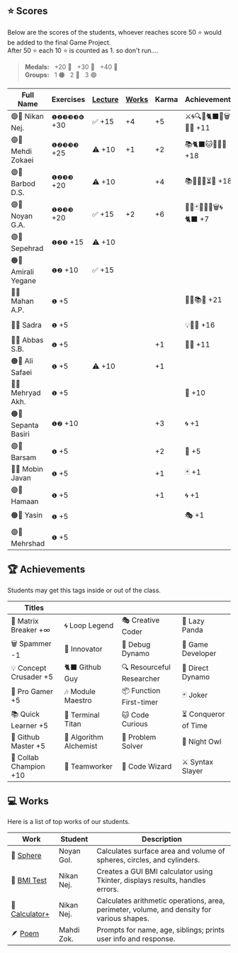 ## ⭐ Scores

Below are the scores of the students, whoever reaches score 50 ⭐ would be added to the final Game Project.  
After 50 ⭐ each 10 ⭐ is counted as 1. so don't run....

> **Medals:** &nbsp; +20 🥉 &nbsp; +30 🥈 &nbsp; +40 🥇  
> **Groups:** &nbsp; 1 🟠 &nbsp; 2 🔵 &nbsp; 3 🟣

| Full Name           | Exercises    | [Lecture](/RESEARCH.md) | [Works](/works/) | Karma | Achievements           | Total                      |
| ------------------- | ------------ | ----------------------- | ---------------- | ----- | ---------------------- | -------------------------- |
| 🟣👾 Nikan Nej.     | `❶❷❸❸❸❻` +30 | ✅ +15                  | +4               | +5    | ⚔️🌀🔍🎯🐈‍⬛🔮🗑️🏀🎶 +11 | $${\color{lightgreen}51}$$ |
| 🟣👾 Mehdi Zokaei   | `❶❷❸❸❸` +25  | ⚠️ +10                  | +1               | +2    | 📚🐈‍⬛🐱🔮🐙🏀 +18       | $${\color{lightgreen}50}$$ |
| 🟣👾 Barbod D.S.    | `❶❷❸❸` +20   | ⚠️ +10                  |                  | +4    | 📚🤝🌀🏀⏳💡 +18       | $${\color{lightgreen}50}$$ |
| 🟣👾 Noyan G.A.     | `❶❷❸❸` +20   | ✅ +15                  | +2               | +6    | 🚀🔮🃏👥🦉🏀🗑️🌀🐈‍⬛ +7  | $${\color{lightgreen}50}$$ |
| 🟣🥉 Sepehrad       | `❶❷❸` +15    | ⚠️ +10                  |                  |       |                        | $${\color{lightgreen}25}$$ |
| 🟠🥉 Amirali Yegane | `❶❷` +10     | ✅ +15                  |                  |       |                        | $${\color{lightgreen}25}$$ |
| 🔵🥉 Mahan A.P.     | `❶` +5       |                         |                  |       | 🧩🤝📚🏀 +21           | $${\color{lightgreen}25}$$ |
| 🔵🥉 Sadra          | `❶` +5       |                         |                  |       | 💡🤝🏀 +16             | $${\color{lightgreen}21}$$ |
| 🔵🥔 Abbas S.B.     | `❶` +5       |                         |                  | +1    | 🧩🤝 +11               | $${\color{lightgreen}17}$$ |
| 🟠🥔 Ali Safaei     | `❶` +5       | ⚠️ +10                  |                  | +1    |                        | $${\color{lightgreen}16}$$ |
| 🔵🥔 Mehryad Akh.   | `❶` +5       |                         |                  |       | 🤝 +10                 | $${\color{lightgreen}15}$$ |
| 🟠🥔 Sepanta Basiri | `❶❷` +10     |                         |                  | +3    | 🌀 +1                  | $${\color{lightgreen}14}$$ |
| 🟣🥔 Barsam         | `❶` +5       |                         |                  | +2    | 🏀 +5                  | $${\color{lightgreen}12}$$ |
| 🔵🥝 Mobin Javan    | `❶` +5       |                         |                  | +1    | 🃏 +1                  | $${\color{lightgreen}7}$$  |
| 🟣🥔 Hamaan         | `❶` +5       |                         |                  | +1    | 🌀 +1                  | $${\color{lightgreen}7}$$  |
| 🟠🥔 Yasin          | `❶` +5       |                         |                  |       | 🎭 +1                  | $${\color{lightgreen}6}$$  |
| 🟣🥔 Mehrshad       | `❶` +5       |                         |                  |       |                        | $${\color{lightgreen}5}$$  |

## 🏆 Achievements

Students may get this tags inside or out of the class.

| Titles                 |                        |                           |                      |
| ---------------------- | ---------------------- | ------------------------- | -------------------- |
| 💊 Matrix Breaker +∞   | 🌀 Loop Legend         | 🎭 Creative Coder         | 🐼 Lazy Panda        |
| 🗑️ Spammer -1          | 🚀 Innovator           | 🐛 Debug Dynamo           | 👾 Game Developer    |
| 💡 Concept Crusader +5 | 🐈‍⬛ Github Guy          | 🔍 Resourceful Researcher | 🎯 Direct Dynamo     |
| 🏀 Pro Gamer +5        | 🎶 Module Maestro      | 📦 Function First-timer   | 🃏 Joker             |
| 📚 Quick Learner +5    | 🔱 Terminal Titan      | 🐱 Code Curious           | ⏳ Conqueror of Time |
| 🐙 Github Master +5    | 🧪 Algorithm Alchemist | 🧩 Problem Solver         | 🦉 Night Owl         |
| 🤝 Collab Champion +10 | 👥 Teamworker          | 🔮 Code Wizard            | ⚔️ Syntax Slayer     |

## 💻 Works

Here is a list of top works of our students.

| Work                                        | Student    | Description                                                                                |
| ------------------------------------------- | ---------- | ------------------------------------------------------------------------------------------ |
| 🔮 [Sphere](/works/noyan_sphere.py)         | Noyan Gol. | Calculates surface area and volume of spheres, circles, and cylinders.                     |
| 💪 [BMI Test](/works/nikan_bmi_gui.py)      | Nikan Nej. | Creates a GUI BMI calculator using Tkinter, displays results, handles errors.              |
| 🧮 [Calculator+](/works/nikan_calc_plus.py) | Nikan Nej. | Calculates arithmetic operations, area, perimeter, volume, and density for various shapes. |
| 🪶 [Poem](/works/mahdi_family.py)           | Mahdi Zok. | Prompts for name, age, siblings; prints user info and response.                            |
